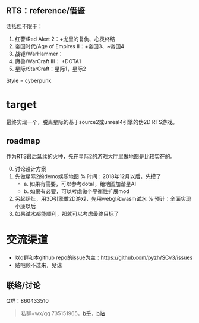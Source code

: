 ## RTS：reference/借鉴

涵括但不限于：

1. 红警/Red Alert 2：+尤里的复仇、心灵终结
2. 帝国时代/Age of Empires II：+帝国3、~帝国4
3. 战锤/WarHammer：
4. 魔兽/WarCraft III： +DOTA1
5. 星际/StarCraft：星际1，星际2

Style = cyberpunk

# target

最终实现一个，脱离星际的基于source2或unreal4引擎的伪2D RTS游戏。


## roadmap

作为RTS最后延续的火种，先在星际2的游戏大厅里做地图是比较实在的。

0. 讨论设计方案
1. 先做星际2的demo娱乐地图   % 时间：2018年12月以后，先摸了
    - a. 如果有需要，可以参考dota1，给地图加谐星AI
    - b. 如果有必要，可以考虑做个平衡性扩展mod
3. 另起炉灶，用3D引擎做2D游戏，先用webgl和wasm试水    % 预计：全面实现小康以后
4. 如果试水都能顺利，那就可以考虑最终目标了

# 交流渠道

- 以q群和本github repo的issue为主：https://github.com/pyzh/SCv3/issues
- 贴吧顾不过来，见谅

## 联络/讨论

Q群：860433510

>私聊+wx/qq 735151965，[b乎](https://zhihu.com/people/101010)，[b站](https://space.bilibili.com/4237565/)
